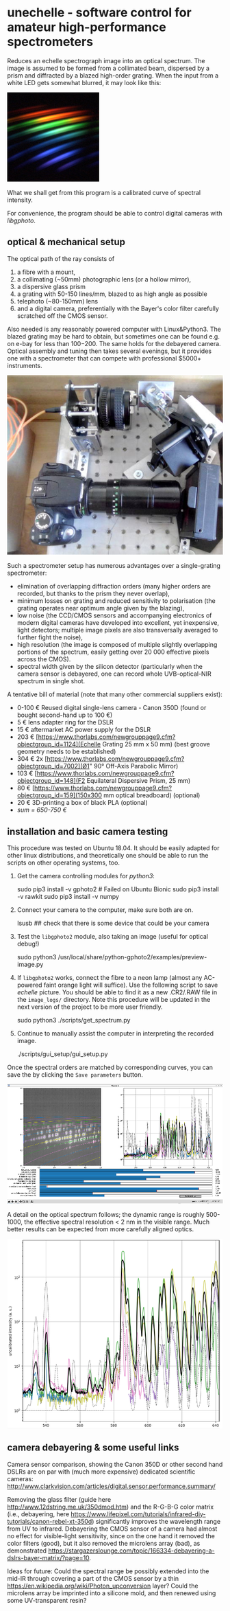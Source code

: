 # unechelle - software control for amateur high-performance spectrometers
Reduces an echelle spectrograph image into an optical spectrum. The image is assumed to be formed from a collimated beam, dispersed by a prism and diffracted by a blazed high-order grating. When the input from a white LED gets somewhat blurred, it may look like this:

![sample echelle image](echelle-led.jpg)

What we shall get from this program is a calibrated curve of spectral intensity. 

For convenience, the program should be able to control digital cameras with *libgphoto*.

## optical & mechanical setup

The optical path of the ray consists of 
1. a fibre with a mount, 
1. a collimating (~50mm) photographic lens (or a hollow mirror), 
1. a dispersive glass prism
1. a grating with 50-150 lines/mm, blazed to as high angle as possible
1. telephoto (~80-150mm) lens
1. and a digital camera, preferentially with the Bayer's color filter carefully scratched off the CMOS sensor.

Also needed is any reasonably powered computer with Linux&Python3. The blazed grating may be hard to obtain, but sometimes one can be found e.g. on e-bay for less than $100-$200. The same holds for the debayered camera. Optical assembly and tuning then takes several evenings, but it provides one with a spectrometer that can compete with professional $5000+ instruments.

![prototype optics on a concrete-cast optical table](prototype_optics_m.jpg)

Such a spectrometer setup has numerous advantages over a single-grating spectrometer: 
 * elimination of overlapping diffraction orders (many higher orders are recorded, but thanks to the prism they never overlap), 
 * minimum losses on grating and reduced sensitivity to polarisation (the grating operates near optimum angle given by the blazing), 
 * low noise (the CCD/CMOS sensors and accompanying electronics of modern digital cameras have developed into excellent, yet inexpensive, light detectors; multiple image pixels are also transversally averaged to further fight the noise), 
 * high resolution (the image is composed of multiple slightly overlapping portions of the spectrum, easily getting over 20 000 effective pixels across the CMOS). 
 * spectral width given by the silicon detector (particularly when the camera sensor is debayered, one can record whole UVB-optical-NIR spectrum in single shot.

A tentative bill of material (note that many other commercial suppliers exist): 
 * 0-100 €      Reused digital single-lens camera - Canon 350D (found or bought second-hand up to 100 €)
 *   5 €	lens adapter ring for the DSLR
 *  15 €	aftermarket AC power supply for the DSLR
 * 203 €	[https://www.thorlabs.com/newgrouppage9.cfm?objectgroup_id=1124](Echelle Grating 25 mm x 50 mm)  (best groove geometry needs to be established)
 * 304 €    2x [https://www.thorlabs.com/newgrouppage9.cfm?objectgroup_id=7002](Ø1" 90° Off-Axis Parabolic Mirror)
 * 103 €    [https://www.thorlabs.com/newgrouppage9.cfm?objectgroup_id=148](F2 Equilateral Dispersive Prism, 25 mm)
 *  80 €    [https://www.thorlabs.com/newgrouppage9.cfm?objectgroup_id=159](150x300 mm optical breadboard) (optional)
 *  20 €	3D-printing a box of black PLA (optional)
 * *sum = 650-750 €*

## installation and basic camera testing 

This procedure was tested on Ubuntu 18.04. It should be easily adapted for other linux distributions, and theoretically one should be able to run the scripts on other operating systems, too. 

1. Get the camera controlling modules for *python3*:

    sudo pip3 install -v gphoto2  # Failed on Ubuntu Bionic
    sudo pip3 install -v rawkit 
    sudo pip3 install -v numpy 

2. Connect your camera to the computer, make sure both are on. 

	lsusb ## check that there is some device that could be your camera

3. Test the ```libgphoto2``` module, also taking an image (useful for optical debug!)

	sudo python3 /usr/local/share/python-gphoto2/examples/preview-image.py  

4. If ```libgphoto2``` works, connect the fibre to a neon lamp (almost any AC-powered faint orange light will suffice). Use the following script to save *echelle* picture. You should be able to find it as a new .CR2/.RAW file in the ```image_logs/``` directory. Note this procedure will be updated in the next version of the project to be more user friendly.

	sudo python3 ./scripts/get_spectrum.py

5. Continue to manually assist the computer in interpreting the recorded image.  

	./scripts/gui_setup/gui_setup.py



Once the spectral orders are matched by corresponding curves, you can save the by clicking the ```Save parameters``` button. 

![A screenshot of the GUI with properly aligned lines above several diffraction orders](gui_screenshot_m.png)

A detail on the optical spectrum follows; the dynamic range is roughly 500-1000, the effective spectral resolution < 2 nm in the visible range. Much better results can be expected from more carefully aligned optics.

![Example spectrum](example_spectrum.png)



## camera debayering & some useful links

Camera sensor comparison, showing the Canon 350D or other second hand DSLRs are on par with (much more expensive) dedicated scientific cameras: http://www.clarkvision.com/articles/digital.sensor.performance.summary/

Removing the glass filter (guide here http://www.12dstring.me.uk/350dmod.htm) and the R-G-B-G color matrix (i.e., debayering, here https://www.lifepixel.com/tutorials/infrared-diy-tutorials/canon-rebel-xt-350d) significantly improves the wavelength range from UV to infrared. Debayering the CMOS sensor of a camera had almost no effect for visible-light sensitivity, since on the one hand it removed the color filters (good), but it also removed the microlens array (bad), as demonstrated https://stargazerslounge.com/topic/166334-debayering-a-dslrs-bayer-matrix/?page=10.

Ideas for future: Could the spectral range be possibly extended into the mid-IR through covering a part of the CMOS sensor by a thin https://en.wikipedia.org/wiki/Photon_upconversion layer? Could the microlens array be imprinted into a silicone mold, and then renewed using some UV-transparent resin? 
